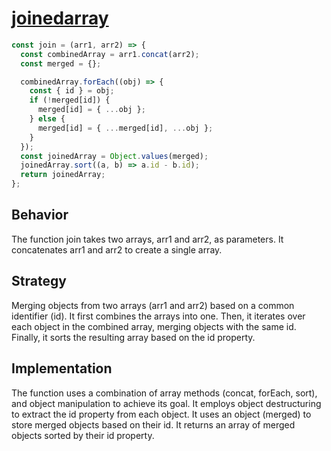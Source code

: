 # [joinedarray](https://leetcode.com/problems/join-two-arrays-by-id/description/?envType=study-plan-v2&envId=30-days-of-javascript)

```js
const join = (arr1, arr2) => {
  const combinedArray = arr1.concat(arr2);
  const merged = {};

  combinedArray.forEach((obj) => {
    const { id } = obj;
    if (!merged[id]) {
      merged[id] = { ...obj };
    } else {
      merged[id] = { ...merged[id], ...obj };
    }
  });
  const joinedArray = Object.values(merged);
  joinedArray.sort((a, b) => a.id - b.id);
  return joinedArray;
};
```

## Behavior

The function join takes two arrays, arr1 and arr2, as parameters.
It concatenates arr1 and arr2 to create a single array.

## Strategy

Merging objects from two arrays (arr1 and arr2)
 based on a common identifier (id).
It first combines the arrays into one.
Then, it iterates over each object in the combined array, merging objects with 
 the same id.
Finally, it sorts the resulting array based on the id property.

## Implementation

The function uses a combination of array methods (concat, forEach, sort),
    and object manipulation to achieve its goal.
It employs object destructuring to extract the id property from each object.
It uses an object (merged) to store merged objects based on their id.
It returns an array of merged objects sorted by their id property.
